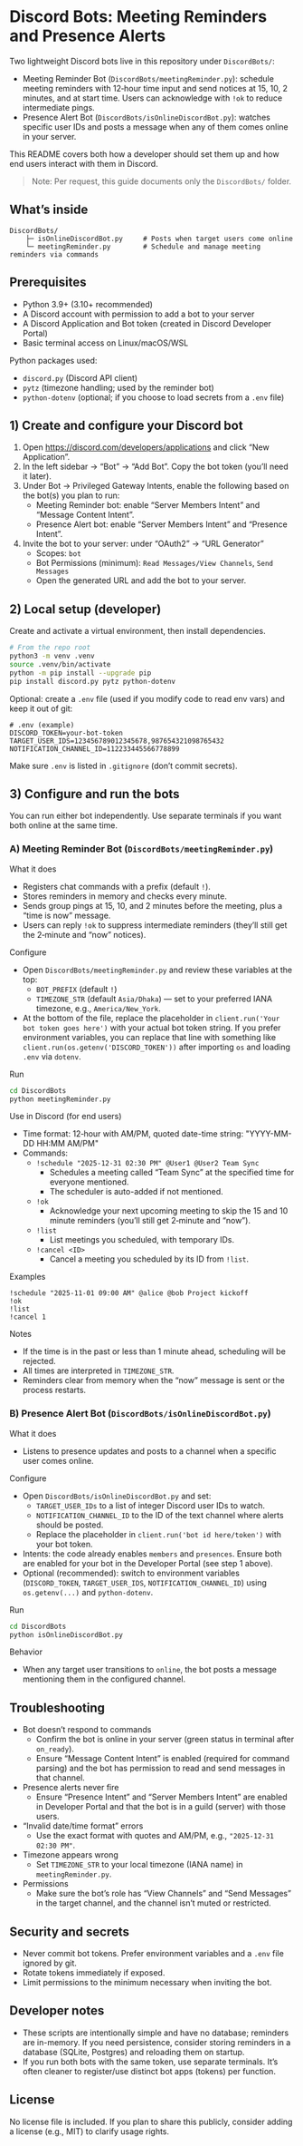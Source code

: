 # Discord Bots: Meeting Reminders and Presence Alerts

Two lightweight Discord bots live in this repository under `DiscordBots/`:

- Meeting Reminder Bot (`DiscordBots/meetingReminder.py`): schedule meeting reminders with 12‑hour time input and send notices at 15, 10, 2 minutes, and at start time. Users can acknowledge with `!ok` to reduce intermediate pings.
- Presence Alert Bot (`DiscordBots/isOnlineDiscordBot.py`): watches specific user IDs and posts a message when any of them comes online in your server.

This README covers both how a developer should set them up and how end users interact with them in Discord.

> Note: Per request, this guide documents only the `DiscordBots/` folder.

## What’s inside

```
DiscordBots/
	├─ isOnlineDiscordBot.py     # Posts when target users come online
	└─ meetingReminder.py        # Schedule and manage meeting reminders via commands
```

## Prerequisites

- Python 3.9+ (3.10+ recommended)
- A Discord account with permission to add a bot to your server
- A Discord Application and Bot token (created in Discord Developer Portal)
- Basic terminal access on Linux/macOS/WSL

Python packages used:

- `discord.py` (Discord API client)
- `pytz` (timezone handling; used by the reminder bot)
- `python-dotenv` (optional; if you choose to load secrets from a `.env` file)

## 1) Create and configure your Discord bot

1. Open https://discord.com/developers/applications and click “New Application”.
2. In the left sidebar → “Bot” → “Add Bot”. Copy the bot token (you’ll need it later).
3. Under Bot → Privileged Gateway Intents, enable the following based on the bot(s) you plan to run:
	 - Meeting Reminder bot: enable “Server Members Intent” and “Message Content Intent”.
	 - Presence Alert bot: enable “Server Members Intent” and “Presence Intent”.
4. Invite the bot to your server: under “OAuth2” → “URL Generator”
	 - Scopes: `bot`
	 - Bot Permissions (minimum): `Read Messages/View Channels`, `Send Messages`
	 - Open the generated URL and add the bot to your server.

## 2) Local setup (developer)

Create and activate a virtual environment, then install dependencies.

```bash
# From the repo root
python3 -m venv .venv
source .venv/bin/activate
python -m pip install --upgrade pip
pip install discord.py pytz python-dotenv
```

Optional: create a `.env` file (used if you modify code to read env vars) and keep it out of git:

```
# .env (example)
DISCORD_TOKEN=your-bot-token
TARGET_USER_IDS=123456789012345678,987654321098765432
NOTIFICATION_CHANNEL_ID=112233445566778899
```

Make sure `.env` is listed in `.gitignore` (don’t commit secrets).

## 3) Configure and run the bots

You can run either bot independently. Use separate terminals if you want both online at the same time.

### A) Meeting Reminder Bot (`DiscordBots/meetingReminder.py`)

What it does

- Registers chat commands with a prefix (default `!`).
- Stores reminders in memory and checks every minute.
- Sends group pings at 15, 10, and 2 minutes before the meeting, plus a “time is now” message.
- Users can reply `!ok` to suppress intermediate reminders (they’ll still get the 2‑minute and “now” notices).

Configure

- Open `DiscordBots/meetingReminder.py` and review these variables at the top:
	- `BOT_PREFIX` (default `!`)
	- `TIMEZONE_STR` (default `Asia/Dhaka`) — set to your preferred IANA timezone, e.g., `America/New_York`.
- At the bottom of the file, replace the placeholder in `client.run('Your bot token goes here')` with your actual bot token string. If you prefer environment variables, you can replace that line with something like `client.run(os.getenv('DISCORD_TOKEN'))` after importing `os` and loading `.env` via `dotenv`.

Run

```bash
cd DiscordBots
python meetingReminder.py
```

Use in Discord (for end users)

- Time format: 12‑hour with AM/PM, quoted date-time string: "YYYY-MM-DD HH:MM AM/PM"
- Commands:
	- `!schedule "2025-12-31 02:30 PM" @User1 @User2 Team Sync`
		- Schedules a meeting called “Team Sync” at the specified time for everyone mentioned.
		- The scheduler is auto-added if not mentioned.
	- `!ok`
		- Acknowledge your next upcoming meeting to skip the 15 and 10 minute reminders (you’ll still get 2‑minute and “now”).
	- `!list`
		- List meetings you scheduled, with temporary IDs.
	- `!cancel <ID>`
		- Cancel a meeting you scheduled by its ID from `!list`.

Examples

```text
!schedule "2025-11-01 09:00 AM" @alice @bob Project kickoff
!ok
!list
!cancel 1
```

Notes

- If the time is in the past or less than 1 minute ahead, scheduling will be rejected.
- All times are interpreted in `TIMEZONE_STR`.
- Reminders clear from memory when the “now” message is sent or the process restarts.

### B) Presence Alert Bot (`DiscordBots/isOnlineDiscordBot.py`)

What it does

- Listens to presence updates and posts to a channel when a specific user comes online.

Configure

- Open `DiscordBots/isOnlineDiscordBot.py` and set:
	- `TARGET_USER_IDs` to a list of integer Discord user IDs to watch.
	- `NOTIFICATION_CHANNEL_ID` to the ID of the text channel where alerts should be posted.
	- Replace the placeholder in `client.run('bot id here/token')` with your bot token.
- Intents: the code already enables `members` and `presences`. Ensure both are enabled for your bot in the Developer Portal (see step 1 above).
- Optional (recommended): switch to environment variables (`DISCORD_TOKEN`, `TARGET_USER_IDS`, `NOTIFICATION_CHANNEL_ID`) using `os.getenv(...)` and `python-dotenv`.

Run

```bash
cd DiscordBots
python isOnlineDiscordBot.py
```

Behavior

- When any target user transitions to `online`, the bot posts a message mentioning them in the configured channel.

## Troubleshooting

- Bot doesn’t respond to commands
	- Confirm the bot is online in your server (green status in terminal after `on_ready`).
	- Ensure “Message Content Intent” is enabled (required for command parsing) and the bot has permission to read and send messages in that channel.
- Presence alerts never fire
	- Ensure “Presence Intent” and “Server Members Intent” are enabled in Developer Portal and that the bot is in a guild (server) with those users.
- “Invalid date/time format” errors
	- Use the exact format with quotes and AM/PM, e.g., `"2025-12-31 02:30 PM"`.
- Timezone appears wrong
	- Set `TIMEZONE_STR` to your local timezone (IANA name) in `meetingReminder.py`.
- Permissions
	- Make sure the bot’s role has “View Channels” and “Send Messages” in the target channel, and the channel isn’t muted or restricted.

## Security and secrets

- Never commit bot tokens. Prefer environment variables and a `.env` file ignored by git.
- Rotate tokens immediately if exposed.
- Limit permissions to the minimum necessary when inviting the bot.

## Developer notes

- These scripts are intentionally simple and have no database; reminders are in-memory. If you need persistence, consider storing reminders in a database (SQLite, Postgres) and reloading them on startup.
- If you run both bots with the same token, use separate terminals. It’s often cleaner to register/use distinct bot apps (tokens) per function.

## License

No license file is included. If you plan to share this publicly, consider adding a license (e.g., MIT) to clarify usage rights.

